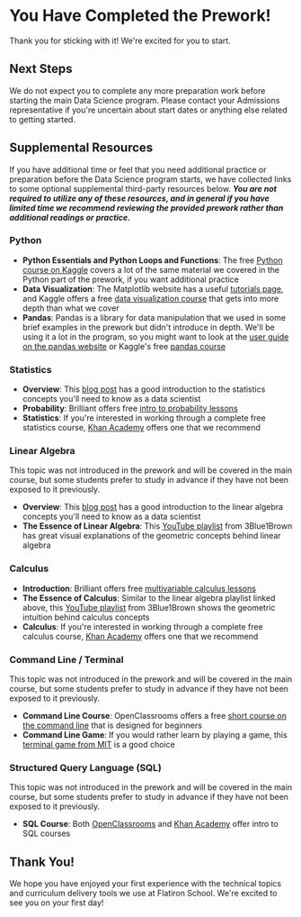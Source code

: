 # You Have Completed the Prework!

Thank you for sticking with it! We're excited for you to start.

## Next Steps

We do not expect you to complete any more preparation work before starting the main Data Science program. Please contact your Admissions representative if you're uncertain about start dates or anything else related to getting started.

## Supplemental Resources

If you have additional time or feel that you need additional practice or preparation before the Data Science program starts, we have collected links to some optional supplemental third-party resources below. ***You are not required to utilize any of these resources, and in general if you have limited time we recommend reviewing the provided prework rather than additional readings or practice.***

### Python

 - **Python Essentials and Python Loops and Functions**: The free [Python course on Kaggle](https://www.kaggle.com/learn/python) covers a lot of the same material we covered in the Python part of the prework, if you want additional practice
 - **Data Visualization**: The Matplotlib website has a useful [tutorials page](https://matplotlib.org/3.3.3/tutorials/index.html), and Kaggle offers a free [data visualization course](https://www.kaggle.com/learn/data-visualization) that gets into more depth than what we cover
 - **Pandas**: Pandas is a library for data manipulation that we used in some brief examples in the prework but didn't introduce in depth. We'll be using it a lot in the program, so you might want to look at the [user guide on the pandas website](https://pandas.pydata.org/pandas-docs/stable/user_guide/10min.html) or Kaggle's free [pandas course](https://www.kaggle.com/learn/pandas)

### Statistics

 - **Overview**: This [blog post](https://towardsdatascience.com/the-5-basic-statistics-concepts-data-scientists-need-to-know-2c96740377ae) has a good introduction to the statistics concepts you'll need to know as a data scientist
 - **Probability**: Brilliant offers free [intro to probability lessons](https://brilliant.org/courses/probability/)
 - **Statistics**: If you're interested in working through a complete free statistics course, [Khan Academy](https://www.khanacademy.org/math/statistics-probability) offers one that we recommend

### Linear Algebra

This topic was not introduced in the prework and will be covered in the main course, but some students prefer to study in advance if they have not been exposed to it previously.

 - **Overview**: This [blog post](https://www.analyticsvidhya.com/blog/2017/05/comprehensive-guide-to-linear-algebra/) has a good introduction to the linear algebra concepts you'll need to know as a data scientist
 - **The Essence of Linear Algebra**: This [YouTube playlist](https://youtube.com/playlist?list=PLZHQObOWTQDPD3MizzM2xVFitgF8hE_ab) from 3Blue1Brown has great visual explanations of the geometric concepts behind linear algebra

### Calculus

 - **Introduction**: Brilliant offers free [multivariable calculus lessons](https://brilliant.org/courses/multivariable-calculus/)
 - **The Essence of Calculus**: Similar to the linear algebra playlist linked above, this [YouTube playlist](https://youtube.com/playlist?list=PLZHQObOWTQDMsr9K-rj53DwVRMYO3t5Yr) from 3Blue1Brown shows the geometric intuition behind calculus concepts
 - **Calculus**: If you're interested in working through a complete free calculus course, [Khan Academy](https://www.khanacademy.org/math/multivariable-calculus) offers one that we recommend

### Command Line / Terminal

This topic was not introduced in the prework and will be covered in the main course, but some students prefer to study in advance if they have not been exposed to it previously.

 - **Command Line Course**: OpenClassrooms offers a free [short course on the command line](https://openclassrooms.com/en/courses/4614926-learn-the-command-line-in-terminal) that is designed for beginners
 - **Command Line Game**: If you would rather learn by playing a game, this [terminal game from MIT](https://web.mit.edu/mprat/Public/web/Terminus/Web/main.html) is a good choice

### Structured Query Language (SQL)

This topic was not introduced in the prework and will be covered in the main course, but some students prefer to study in advance if they have not been exposed to it previously.

 - **SQL Course**: Both [OpenClassrooms](https://openclassrooms.com/en/courses/2071486-retrieve-data-using-sql) and [Khan Academy](https://www.khanacademy.org/computing/computer-programming/sql) offer intro to SQL courses

## Thank You!

We hope you have enjoyed your first experience with the technical topics and curriculum delivery tools we use at Flatiron School. We're excited to see you on your first day!
